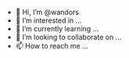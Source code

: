 - 👋 Hi, I’m @wandors
- 👀 I’m interested in ...
- 🌱 I’m currently learning ...
- 💞️ I’m looking to collaborate on ...
- 📫 How to reach me ...

<!---
wandors/wandors is a ✨ special ✨ repository because its `README.md` (this file) appears on your GitHub profile.
You can click the Preview link to take a look at your changes.
--->
